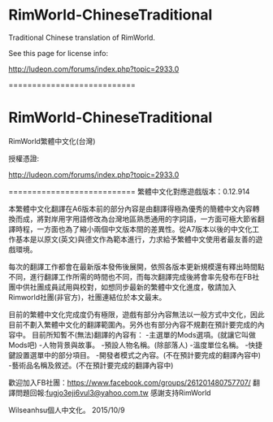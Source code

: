 RimWorld-ChineseTraditional
===========================

Traditional Chinese translation of RimWorld.

See this page for license info:

http://ludeon.com/forums/index.php?topic=2933.0

===========================

RimWorld-ChineseTraditional
===========================
RimWorld繁體中文化(台灣)

授權憑證:

http://ludeon.com/forums/index.php?topic=2933.0

===========================
繁體中文化對應遊戲版本：0.12.914

本繁體中文化翻譯在A6版本前的部分內容是由翻譯得極為優秀的簡體中文內容轉換而成，將對岸用字用語修改為台灣地區熟悉通用的字詞語，一方面可極大節省翻譯時程，一方面也為了縮小兩個中文版本間的差異性。從A7版本以後的中文化工作基本是以原文(英文)與德文作為範本進行，力求給予繁體中文使用者最友善的遊戲環境。

每次的翻譯工作都會在最新版本發佈後展開，依照各版本更新規模還有釋出時間點不同，進行翻譯工作所需的時間也不同，而每次翻譯完成後將會率先發布在FB社團中供社團成員試用與校對，如想同步最新的繁體中文化進度，敬請加入Rimworld社團(非官方)，社團連結位於本文最末。

目前的繁體中文化完成度仍有極限，遊戲有部分內容無法以一般方式中文化，因此目前不劃入繁體中文化的翻譯範圍內。另外也有部分內容不規劃在預計要完成的內容中。
目前所知暫不(無法)翻譯的內容有：
-主選單的Mods選項。(就讓它叫做Mods吧)
-人物背景與故事。
-預設人物名稱。(除部落人)
-溫度單位名稱。
-快捷鍵設置選單中的部分項目。
-開發者模式之內容。(不在預計要完成的翻譯內容中)
-藝術品名稱及敘述。(不在預計要完成的翻譯內容中)


歡迎加入FB社團：https://www.facebook.com/groups/261201480757707/
翻譯問題回報:fugjo3eji6vul3@yahoo.com.tw
感謝支持RimWorld

Wilseanhsu個人中文化。 2015/10/9